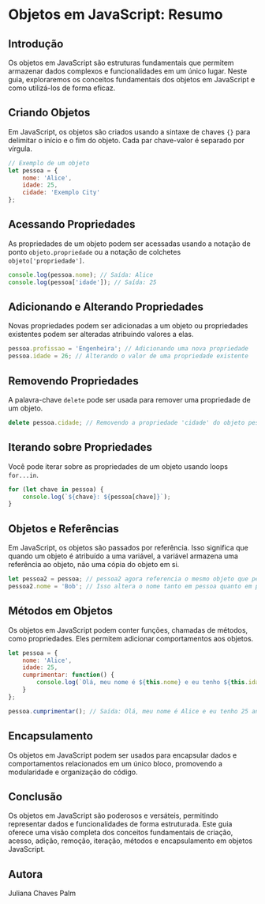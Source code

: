 # Objetos em JavaScript: Resumo
## Introdução

Os objetos em JavaScript são estruturas fundamentais que permitem armazenar dados complexos e funcionalidades em um único lugar. Neste guia, exploraremos os conceitos fundamentais dos objetos em JavaScript e como utilizá-los de forma eficaz.

## Criando Objetos

Em JavaScript, os objetos são criados usando a sintaxe de chaves `{}` para delimitar o início e o fim do objeto. Cada par chave-valor é separado por vírgula.

```javascript
// Exemplo de um objeto
let pessoa = {
    nome: 'Alice',
    idade: 25,
    cidade: 'Exemplo City'
};
```

## Acessando Propriedades

As propriedades de um objeto podem ser acessadas usando a notação de ponto `objeto.propriedade` ou a notação de colchetes `objeto['propriedade']`.

```javascript
console.log(pessoa.nome); // Saída: Alice
console.log(pessoa['idade']); // Saída: 25
```

## Adicionando e Alterando Propriedades

Novas propriedades podem ser adicionadas a um objeto ou propriedades existentes podem ser alteradas atribuindo valores a elas.

```javascript
pessoa.profissao = 'Engenheira'; // Adicionando uma nova propriedade
pessoa.idade = 26; // Alterando o valor de uma propriedade existente
```

## Removendo Propriedades

A palavra-chave `delete` pode ser usada para remover uma propriedade de um objeto.

```javascript
delete pessoa.cidade; // Removendo a propriedade 'cidade' do objeto pessoa
```

## Iterando sobre Propriedades

Você pode iterar sobre as propriedades de um objeto usando loops `for...in`.

```javascript
for (let chave in pessoa) {
    console.log(`${chave}: ${pessoa[chave]}`);
}
```

## Objetos e Referências

Em JavaScript, os objetos são passados por referência. Isso significa que quando um objeto é atribuído a uma variável, a variável armazena uma referência ao objeto, não uma cópia do objeto em si.

```javascript
let pessoa2 = pessoa; // pessoa2 agora referencia o mesmo objeto que pessoa
pessoa2.nome = 'Bob'; // Isso altera o nome tanto em pessoa quanto em pessoa2
```

## Métodos em Objetos

Os objetos em JavaScript podem conter funções, chamadas de métodos, como propriedades. Eles permitem adicionar comportamentos aos objetos.

```javascript
let pessoa = {
    nome: 'Alice',
    idade: 25,
    cumprimentar: function() {
        console.log(`Olá, meu nome é ${this.nome} e eu tenho ${this.idade} anos.`);
    }
};

pessoa.cumprimentar(); // Saída: Olá, meu nome é Alice e eu tenho 25 anos.
```

## Encapsulamento

Os objetos em JavaScript podem ser usados para encapsular dados e comportamentos relacionados em um único bloco, promovendo a modularidade e organização do código.

## Conclusão

Os objetos em JavaScript são poderosos e versáteis, permitindo representar dados e funcionalidades de forma estruturada. Este guia oferece uma visão completa dos conceitos fundamentais de criação, acesso, adição, remoção, iteração, métodos e encapsulamento em objetos JavaScript.

## Autora
Juliana Chaves Palm
